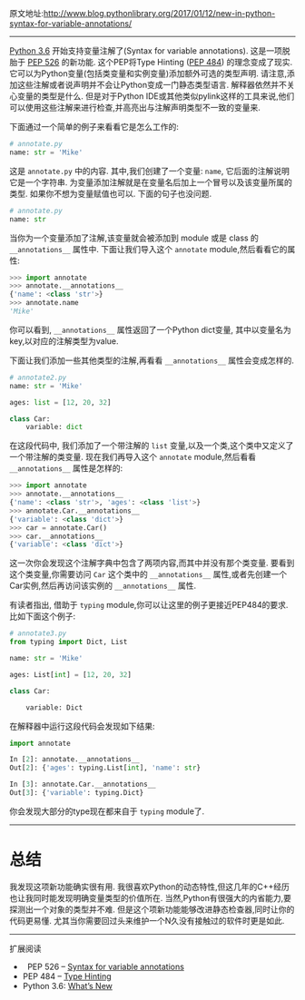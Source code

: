 <!-- 
#+TITLE: New In Python:变量注解语法
#+URL: http://www.blog.pythonlibrary.org/2017/01/12/new-in-python-syntax-for-variable-annotations/
#+AUTHOR: lujun9972
#+TAGS: What's New in Python xx
#+DATE: [2017-03-13 一 23:06]
-->

原文地址:http://www.blog.pythonlibrary.org/2017/01/12/new-in-python-syntax-for-variable-annotations/

---

[Python 3.6](https://docs.python.org/3.6/whatsnew/3.6.html#whatsnew36-pep526) 开始支持变量注解了(Syntax for variable annotations). 这是一项脱胎于 [PEP 526](https://www.python.org/dev/peps/pep-0526) 的新功能. 这个PEP将Type Hinting ([PEP 484](https://www.python.org/dev/peps/pep-0484)) 的理念变成了现实. 它可以为Python变量(包括类变量和实例变量)添加额外可选的类型声明. 请注意,添加这些注解或者说声明并不会让Python变成一门静态类型语言. 解释器依然并不关心变量的类型是什么. 但是对于Python IDE或其他类似pylink这样的工具来说,他们可以使用这些注解来进行检查,并高亮出与注解声明类型不一致的变量来.

下面通过一个简单的例子来看看它是怎么工作的:

```python
# annotate.py
name: str = 'Mike'
```

这是 `annotate.py` 中的内容. 其中,我们创建了一个变量: `name`, 它后面的注解说明它是一个字符串. 为变量添加注解就是在变量名后加上一个冒号以及该变量所属的类型. 如果你不想为变量赋值也可以. 下面的句子也没问题.

```python
# annotate.py
name: str
```

当你为一个变量添加了注解,该变量就会被添加到 module 或是 class 的 `__annotations__` 属性中. 下面让我们导入这个 `annotate` module,然后看看它的属性:

```python
>>> import annotate
>>> annotate.__annotations__
{'name': <class 'str'>}
>>> annotate.name
'Mike'
```

你可以看到, `__annotations__` 属性返回了一个Python dict变量, 其中以变量名为key,以对应的注解类型为value.

下面让我们添加一些其他类型的注解,再看看 `__annotations__` 属性会变成怎样的.

```python
# annotate2.py
name: str = 'Mike'

ages: list = [12, 20, 32]

class Car:
    variable: dict
```

在这段代码中, 我们添加了一个带注解的 `list` 变量,以及一个类,这个类中又定义了一个带注解的类变量. 现在我们再导入这个 `annotate` module,然后看看 `__annotations__` 属性是怎样的:

```python
>>> import annotate
>>> annotate.__annotations__
{'name': <class 'str'>, 'ages': <class 'list'>}
>>> annotate.Car.__annotations__
{'variable': <class 'dict'>}
>>> car = annotate.Car()
>>> car.__annotations__
{'variable': <class 'dict'>}
```

这一次你会发现这个注解字典中包含了两项内容,而其中并没有那个类变量. 要看到这个类变量,你需要访问 `Car` 这个类中的 `__annotations__` 属性,或者先创建一个Car实例,然后再访问该实例的 `__annotations__` 属性.

有读者指出, 借助于 `typing` module,你可以让这里的例子更接近PEP484的要求. 比如下面这个例子:

```python
# annotate3.py
from typing import Dict, List

name: str = 'Mike'

ages: List[int] = [12, 20, 32]

class Car:

    variable: Dict
```

在解释器中运行这段代码会发现如下结果:

```python
import annotate

In [2]: annotate.__annotations__
Out[2]: {'ages': typing.List[int], 'name': str}

In [3]: annotate.Car.__annotations__
Out[3]: {'variable': typing.Dict}
```

你会发现大部分的type现在都来自于 `typing` module了.

---


<a id="orgf39fe31"></a>

# 总结
我发现这项新功能确实很有用. 我很喜欢Python的动态特性,但这几年的C++经历也让我同时能发现明确变量类型的价值所在. 当然,Python有很强大的内省能力,要探测出一个对象的类型并不难. 但是这个项新功能能够改进静态检查器,同时让你的代码更易懂. 尤其当你需要回过头来维护一个N久没有接触过的软件时更是如此.

---

扩展阅读
-   PEP 526 – [Syntax for variable annotations](https://www.python.org/dev/peps/pep-0526)
-   PEP 484 – [Type Hinting](https://www.python.org/dev/peps/pep-0484)
-   Python 3.6: [What’s New](https://docs.python.org/3.6/whatsnew/3.6.html)
